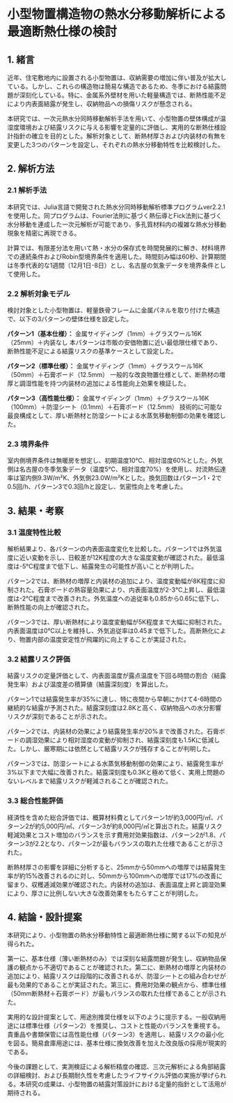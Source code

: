 # 小型物置構造物の熱水分移動解析による最適断熱仕様の検討

## 1. 緒言

近年、住宅敷地内に設置される小型物置は、収納需要の増加に伴い普及が拡大している。しかし、これらの構造物は簡易な構造であるため、冬季における結露問題が深刻化している。特に、金属系外壁材を用いた軽量構造では、断熱性能不足により内表面結露が発生し、収納物品への損傷リスクが懸念される。

本研究では、一次元熱水分同時移動解析手法を用いて、小型物置の壁体構成が温湿度環境および結露リスクに与える影響を定量的に評価し、実用的な断熱仕様設計指針の確立を目的とした。解析対象として、断熱材厚さおよび内装材の有無を変更した3つのパターンを設定し、それぞれの熱水分移動特性を比較検討した。

## 2. 解析方法

### 2.1 解析手法

本研究では、Julia言語で開発された熱水分同時移動解析標準プログラムver2.2.1を使用した。同プログラムは、Fourier法則に基づく熱伝導とFick法則に基づく水分移動を連成した一次元解析が可能であり、多孔質材料内の複雑な熱水分移動現象を精密に再現できる。

計算では、有限差分法を用いて熱・水分の保存式を時間発展的に解き、材料境界での連続条件およびRobin型境界条件を適用した。時間刻み幅は60秒、計算期間は冬季代表的な1週間（12月1日-8日）とし、名古屋の気象データを境界条件として使用した。

### 2.2 解析対象モデル

検討対象とした小型物置は、軽量鉄骨フレームに金属パネルを取り付けた構造で、以下の3パターンの壁体仕様を設定した。

**パターン1（基本仕様）：** 金属サイディング（1mm）＋グラスウール16K（25mm）＋内装なし
本パターンは市販の安価物置に近い最低限仕様であり、断熱性能不足による結露リスクの基準ケースとして設定した。

**パターン2（標準仕様）：** 金属サイディング（1mm）＋グラスウール16K（50mm）＋石膏ボード（12.5mm）
一般的な改良物置仕様として、断熱材の増厚と調湿性能を持つ内装材の追加による性能向上効果を検証した。

**パターン3（高性能仕様）：** 金属サイディング（1mm）＋グラスウール16K（100mm）＋防湿シート（0.1mm）＋石膏ボード（12.5mm）
技術的に可能な最良構成として、厚い断熱材と防湿シートによる水蒸気移動制御の効果を確認した。

### 2.3 境界条件

室内側境界条件は無暖房を想定し、初期温度10℃、相対湿度60%とした。外気側は名古屋の冬季気象データ（温度5℃、相対湿度70%）を使用し、対流熱伝達率は室内側9.3W/m²K、外気側23.0W/m²Kとした。換気回数はパターン1・2で0.5回/h、パターン3で0.3回/hと設定し、気密性向上を考慮した。

## 3. 結果・考察

### 3.1 温度特性比較

解析結果より、各パターンの内表面温度変化を比較した。パターン1では外気温度に近い変動を示し、日較差が12K程度の大きな温度変動が確認された。最低温度は-5℃程度まで低下し、結露発生の可能性が高いことが判明した。

パターン2では、断熱材の増厚と内装材の追加により、温度変動幅が8K程度に抑制された。石膏ボードの熱容量効果により、内表面温度が2-3℃上昇し、最低温度は-2℃程度まで改善された。外気温度への追従率も0.85から0.65に低下し、断熱性能の向上が確認された。

パターン3では、厚い断熱材により温度変動幅が5K程度まで大幅に抑制された。内表面温度は0℃以上を維持し、外気追従率は0.45まで低下した。高断熱化により、物置内部の温度安定性が飛躍的に向上することが実証された。

### 3.2 結露リスク評価

結露リスクの定量評価として、内表面温度が露点温度を下回る時間の割合（結露発生率）および温度差の積算値（結露深刻度）を算出した。

パターン1では結露発生率が35%に達し、特に夜間から早朝にかけて4-6時間の継続的な結露が予測された。結露深刻度は2.8Kと高く、収納物品への水分影響リスクが深刻であることが示された。

パターン2では、内装材の効果により結露発生率が20%まで改善された。石膏ボードの調湿効果により相対湿度の変動が抑制され、結露深刻度も1.5Kに低減した。しかし、厳寒期には依然として結露リスクが残存することが判明した。

パターン3では、防湿シートによる水蒸気移動制御の効果により、結露発生率が3%以下まで大幅に改善された。結露深刻度も0.3Kと極めて低く、実用上問題のないレベルまで結露リスクが軽減されることが確認された。

### 3.3 総合性能評価

経済性を含めた総合評価では、概算材料費としてパターン1が約3,000円/㎡、パターン2が約5,000円/㎡、パターン3が約8,000円/㎡と算出された。結露リスク軽減効果とコスト増加のバランスを示す費用対効果指数は、パターン2が1.8、パターン3が2.2となり、パターン2が最もバランスの取れた仕様であることが示された。

断熱材厚さの影響を詳細に分析すると、25mmから50mmへの増厚では結露発生率が約15%改善されるのに対し、50mmから100mmへの増厚では17%の改善に留まり、収穫逓減効果が確認された。内装材の追加は、表面温度上昇と調湿効果により、厚さに比例しない大きな改善効果をもたらすことが判明した。

## 4. 結論・設計提案

本研究により、小型物置の熱水分移動特性と最適断熱仕様に関する以下の知見が得られた。

第一に、基本仕様（薄い断熱材のみ）では深刻な結露問題が発生し、収納物品保護の観点から不適切であることが確認された。第二に、断熱材の増厚と内装材の追加により、結露リスクは段階的に改善されるが、防湿シートとの組み合わせが最も効果的であることが実証された。第三に、費用対効果の観点から、標準仕様（50mm断熱材＋石膏ボード）が最もバランスの取れた仕様であることが示された。

実用的な設計提案として、用途別推奨仕様を以下のように提示する。一般収納用途には標準仕様（パターン2）を推奨し、コストと性能のバランスを重視する。貴重品や書類保管には高性能仕様（パターン3）を適用し、結露リスクの最小化を図る。簡易倉庫用途には、基本仕様に換気改善を加えた改良版の採用が現実的である。

今後の課題として、実測検証による解析精度の確認、三次元解析による角部結露の詳細検討、および長期耐久性を考慮したライフサイクル評価の実施が挙げられる。本研究の成果は、小型物置の結露対策設計における定量的指針として活用が期待される。
